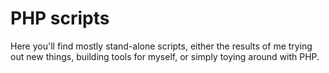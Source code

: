 # PHP scripts

Here you'll find mostly stand-alone scripts, either the results of me trying out new things, building tools for myself, or simply toying around with PHP.
